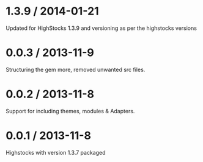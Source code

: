 # 1.3.9 / 2014-01-21

Updated for HighStocks 1.3.9 and versioning as per the highstocks versions

# 0.0.3 / 2013-11-9

Structuring the gem more, removed unwanted src files.

# 0.0.2 / 2013-11-8

Support for including themes, modules & Adapters.

# 0.0.1 / 2013-11-8

Highstocks with version 1.3.7 packaged

